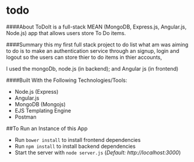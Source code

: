 # todo
<!-- **Live Demo:** [todo-mean.herokuapp.com](http://todo-mean.herokuapp.com/) -->
<!-- I did not deploy it in herokuapp yet
I run my app locally -->

####About
ToDoIt is a full-stack MEAN (MongoDB, Express.js, Angular.js, Node.js) app that allows users store To Do items.


####Summary
this my first full stack project 
to do list 
what am was aiming to do is to make an authentication service through an signup, login and logout 
so the users can store thier to do items in thier accounts,

I used the mongoDb, node.js (in backend); and Angular js (in frontend)

####Built With the Following Technologies/Tools:
- Node.js (Express)
- Angular.js
- MongoDB (Mongojs)
- EJS Templating Engine
- Postman

##To Run an Instance of this App


- Run `bower install` to install frontend dependencies
- Run `npm install` to install backend dependencies
- Start the server with `node server.js` (*Default: http://localhost:3000*)

